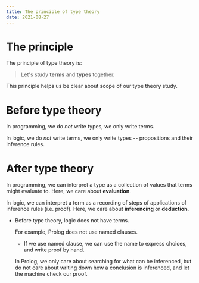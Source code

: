 ```yaml
---
title: The principle of type theory
date: 2021-08-27
---
```


# The principle

The principle of type theory is:

> Let's study **terms** and **types** together.

This principle helps us be clear about scope of our type theory study.

# Before type theory

In programming, we do *not* write types, we only write terms.

In logic, we do *not* write terms, we only write types
-- propositions and their inference rules.

# After type theory

In programming, we can interpret a type as a collection of values that terms might evaluate to.
Here, we care about **evaluation**.

In logic, we can interpret a term as a recording of steps of applications of inference rules (i.e. proof).
Here, we care about **inferencing** or **deduction**.

- Before type theory, logic does not have terms.

  For example, Prolog does not use named clauses.

  - If we use named clause, we can use the name to express choices, and write proof by hand.

  In Prolog, we only care about searching for what can be inferenced,
  but do not care about writing down how a conclusion is inferenced,
  and let the machine check our proof.
